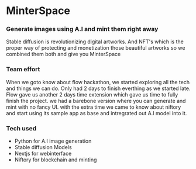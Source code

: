 # MinterSpace

### Generate images using A.I and mint them right away

Stable diffusion is revolutionizing digital artworks. And NFT's which is the proper way of protecting and monetization those beautiful artworks so we combined them both and give you MinterSpace

### Team effort

When we goto know about flow hackathon, we started exploring all the tech and things we can do. Only had 2 days to finish everthing as we started late. Flow gave us another 2 days time extension which gave us time to fully finish the project. we had a barebone version where you can generate and mint with no fancy UI. with the extra time we came to know about niftory and start using its sample app as base and intregrated out A.I model into it. 

### Tech used
- Python for A.I image generation
- Stable diffusion Models
- Nextjs for webinterface
- Niftory for blockchain and minting
